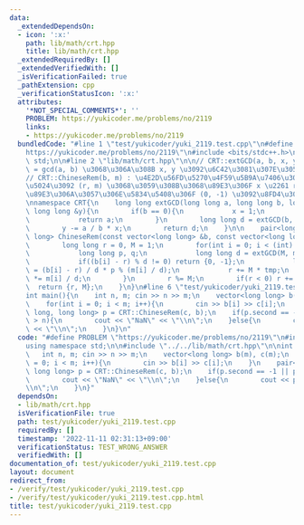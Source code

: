 ```yaml
---
data:
  _extendedDependsOn:
  - icon: ':x:'
    path: lib/math/crt.hpp
    title: lib/math/crt.hpp
  _extendedRequiredBy: []
  _extendedVerifiedWith: []
  _isVerificationFailed: true
  _pathExtension: cpp
  _verificationStatusIcon: ':x:'
  attributes:
    '*NOT_SPECIAL_COMMENTS*': ''
    PROBLEM: https://yukicoder.me/problems/no/2119
    links:
    - https://yukicoder.me/problems/no/2119
  bundledCode: "#line 1 \"test/yukicoder/yuki_2119.test.cpp\"\n#define PROBLEM \"\
    https://yukicoder.me/problems/no/2119\"\n#include <bits/stdc++.h>\nusing namespace\
    \ std;\n\n#line 2 \"lib/math/crt.hpp\"\n\n// CRT::extGCD(a, b, x, y) : ax + by\
    \ = gcd(a, b) \u3068\u306A\u308B x, y \u3092\u6C42\u3081\u307E\u3059 : O(log a)\n\
    // CRT::ChineseRem(b, m) : \u4E2D\u56FD\u5270\u4F59\u5B9A\u7406\u3001\u8FD4\u308A\
    \u5024\u3092 (r, m) \u3068\u3059\u308B\u3068\u89E3\u306F x \u2261 r (mod. m)\u3001\
    \u89E3\u306A\u3057\u306E\u5834\u5408\u306F (0, -1) \u3092\u8FD4\u3057\u307E\u3059\
    \nnamespace CRT{\n    long long extGCD(long long a, long long b, long long &x,\
    \ long long &y){\n        if(b == 0){\n            x = 1;\n            y = 0;\n\
    \            return a;\n        }\n        long long d = extGCD(b, a % b, y, x);\n\
    \        y -= a / b * x;\n        return d;\n    }\n\n    pair<long long, long\
    \ long> ChineseRem(const vector<long long> &b, const vector<long long> &m) {\n\
    \        long long r = 0, M = 1;\n        for(int i = 0; i < (int) b.size(); i++){\n\
    \            long long p, q;\n            long long d = extGCD(M, m[i], p, q);\n\
    \            if((b[i] - r) % d != 0) return {0, -1};\n            long long tmp\
    \ = (b[i] - r) / d * p % (m[i] / d);\n            r += M * tmp;\n            M\
    \ *= m[i] / d;\n        }\n        r %= M;\n        if(r < 0) r += M;\n      \
    \  return {r, M};\n    }\n}\n#line 6 \"test/yukicoder/yuki_2119.test.cpp\"\n\n\
    int main(){\n    int n, m; cin >> n >> m;\n    vector<long long> b(m), c(m);\n\
    \    for(int i = 0; i < m; i++){\n        cin >> b[i] >> c[i];\n    }\n    pair<long\
    \ long, long long> p = CRT::ChineseRem(c, b);\n    if(p.second == -1 || p.first\
    \ > n){\n        cout << \"NaN\" << \"\\n\";\n    }else{\n        cout << p.first\
    \ << \"\\n\";\n    }\n}\n"
  code: "#define PROBLEM \"https://yukicoder.me/problems/no/2119\"\n#include <bits/stdc++.h>\n\
    using namespace std;\n\n#include \"../../lib/math/crt.hpp\"\n\nint main(){\n \
    \   int n, m; cin >> n >> m;\n    vector<long long> b(m), c(m);\n    for(int i\
    \ = 0; i < m; i++){\n        cin >> b[i] >> c[i];\n    }\n    pair<long long,\
    \ long long> p = CRT::ChineseRem(c, b);\n    if(p.second == -1 || p.first > n){\n\
    \        cout << \"NaN\" << \"\\n\";\n    }else{\n        cout << p.first << \"\
    \\n\";\n    }\n}"
  dependsOn:
  - lib/math/crt.hpp
  isVerificationFile: true
  path: test/yukicoder/yuki_2119.test.cpp
  requiredBy: []
  timestamp: '2022-11-11 02:31:13+09:00'
  verificationStatus: TEST_WRONG_ANSWER
  verifiedWith: []
documentation_of: test/yukicoder/yuki_2119.test.cpp
layout: document
redirect_from:
- /verify/test/yukicoder/yuki_2119.test.cpp
- /verify/test/yukicoder/yuki_2119.test.cpp.html
title: test/yukicoder/yuki_2119.test.cpp
---
```

